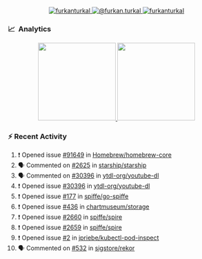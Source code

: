 <p align="center">
  <a href="https://linkedin.com/in/furkanturkal" target="blank">
    <img src="https://img.shields.io/badge/linkedin-%230077B5.svg?&style=for-the-badge&logo=linkedin&logoColor=white" alt="furkanturkal" />
  </a>
  <a href="https://medium.com/@furkan.turkal" target="blank">
    <img src="https://img.shields.io/badge/medium-%2312100E.svg?&style=for-the-badge&logo=medium&logoColor=white" alt="@furkan.turkal" />
  </a>
  <a href="https://twitter.com/furkanturkaI" target="blank">
    <img src="https://img.shields.io/badge/Twitter-1DA1F2?style=for-the-badge&logo=twitter&logoColor=white" alt="furkanturkaI" />
  </a>
</p>

### 📈 &nbsp;Analytics

<p align="center">
  <a href="https://coderstats.net/github/#Dentrax">
    <img height="180em" src="https://github-readme-stats-eight-theta.vercel.app/api?username=Dentrax&show_icons=true&theme=algolia&include_all_commits=true&count_private=true&line_height=26"/>
    <img height="180em" src="https://github-readme-stats-eight-theta.vercel.app/api/top-langs/?username=Dentrax&layout=compact&langs_count=8&theme=algolia&line_height=26"/>
  </a>
</p>

### :zap: Recent Activity

<!--START_SECTION:activity-->
1. ❗️ Opened issue [#91649](https://github.com/Homebrew/homebrew-core/issues/91649) in [Homebrew/homebrew-core](https://github.com/Homebrew/homebrew-core)
2. 🗣 Commented on [#2625](https://github.com/starship/starship/issues/2625) in [starship/starship](https://github.com/starship/starship)
3. 🗣 Commented on [#30396](https://github.com/ytdl-org/youtube-dl/issues/30396) in [ytdl-org/youtube-dl](https://github.com/ytdl-org/youtube-dl)
4. ❗️ Opened issue [#30396](https://github.com/ytdl-org/youtube-dl/issues/30396) in [ytdl-org/youtube-dl](https://github.com/ytdl-org/youtube-dl)
5. ❗️ Opened issue [#177](https://github.com/spiffe/go-spiffe/issues/177) in [spiffe/go-spiffe](https://github.com/spiffe/go-spiffe)
6. ❗️ Opened issue [#436](https://github.com/chartmuseum/storage/issues/436) in [chartmuseum/storage](https://github.com/chartmuseum/storage)
7. ❗️ Opened issue [#2660](https://github.com/spiffe/spire/issues/2660) in [spiffe/spire](https://github.com/spiffe/spire)
8. ❗️ Opened issue [#2659](https://github.com/spiffe/spire/issues/2659) in [spiffe/spire](https://github.com/spiffe/spire)
9. ❗️ Opened issue [#2](https://github.com/jpriebe/kubectl-pod-inspect/issues/2) in [jpriebe/kubectl-pod-inspect](https://github.com/jpriebe/kubectl-pod-inspect)
10. 🗣 Commented on [#532](https://github.com/sigstore/rekor/issues/532) in [sigstore/rekor](https://github.com/sigstore/rekor)
<!--END_SECTION:activity-->
